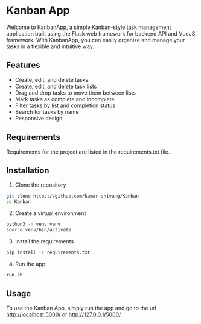 <!--- This file creates a README.md file for the project. -->
<!--- This file is part of the project. -->
# Kanban App

Welcome to KanbanApp, a simple Kanban-style task management application built using the Flask web framework for backend API and VueJS framework. With KanbanApp, you can easily organize and manage your tasks in a flexible and intuitive way.

## Features

* Create, edit, and delete tasks
* Create, edit, and delete task lists
* Drag and drop tasks to move them between lists
* Mark tasks as complete and incomplete
* Filter tasks by list and completion status
* Search for tasks by name
* Responsive design

## Requirements

Requirements for the project are listed in the requirements.txt file.

## Installation

1. Clone the repository

  ```bash
git clone https://github.com/kumar-shivang/Kanban
cd Kanban
  ```

2. Create a virtual environment

  ```bash
python3 -m venv venv 
source venv/bin/activate
  ```

3. Install the requirements
  
  ```bash
pip install -r requirements.txt
  ```


4. Run the app
  
  ```bash
run.sh
  ```

## Usage

To use the Kanban App, simply run the app and go to the url <http://localhost:5000/> or <http://127.0.0.1/5000/>
